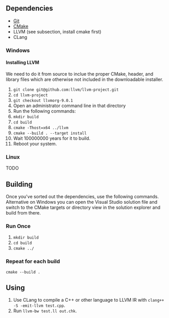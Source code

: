 ## Dependencies
- [Git](https://git-scm.com/)
- [CMake](https://cmake.org/)
- LLVM (see subsection, install cmake first)
- CLang

### Windows

#### Installing LLVM
We need to do it from source to inclue the proper CMake, header, and library files which are otherwise not included in the downloadable installer.

1. `git clone git@github.com:llvm/llvm-project.git`
2. `cd llvm-project`
3. `git checkout llvmorg-9.0.1`
2. Open an administrator command line in that directory
3. Run the following commands:
  1. `mkdir build`
  2. `cd build`
  3. `cmake -Thost=x64 ../llvm`
  4. `cmake --build . --target install`
4. Wait 100000000 years for it to build.
5. Reboot your system.


### Linux
TODO

## Building
Once you've sorted out the dependencies, use the following commands. Alternative on Windows you can open the Visual Studio solution file and switch to the CMake targets or directory view in the solution explorer and build from there.

### Run Once
1. `mkdir build`
2. `cd build`
3. `cmake ../`

### Repeat for each build
`cmake --build .`

## Using
1. Use CLang to compile a C++ or other language to LLVM IR with `clang++ -S -emit-llvm test.cpp`.
2. Run `llvm-bw test.ll out.chk`.
